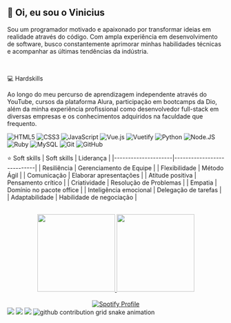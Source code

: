 ## 👋 Oi, eu sou o Vinicius

Sou um programador motivado e apaixonado por transformar ideias em realidade através do código. Com ampla experiência em desenvolvimento de software, busco constantemente aprimorar minhas habilidades técnicas e acompanhar as últimas tendências da indústria.

  <br>

💻 Hardskills

Ao longo do meu percurso de aprendizagem independente através do YouTube, cursos da plataforma Alura, participação em bootcamps da Dio, além da minha experiência profissional como desenvolvedor full-stack em diversas empresas e os conhecimentos adquiridos na faculdade que frequento.

![HTML5](https://img.shields.io/badge/HTML5-000?style=flat&logo=html5)
![CSS3](https://img.shields.io/badge/CSS3-000?style=flat&logo=css3&logoColor=264CE4)
![JavaScript](https://img.shields.io/badge/JavaScript-000?style=flat&logo=javascript)
![Vue.js](https://img.shields.io/badge/Vue.js-000?style=flat&logo=vue.js)
![Vuetify](https://img.shields.io/badge/Vuetify-000?style=flat&logo=vuetify)
![Python](https://img.shields.io/badge/Python-000?style=flat&logo=python)
![Node.JS](https://img.shields.io/badge/Node.JS-000?style=flat&logo=nodedotjs)
![Ruby](https://img.shields.io/badge/Ruby-000?style=flat&logo=ruby)
![MySQL](https://img.shields.io/badge/MySQL-000?style=flat&logo=mysql)
![Git](https://img.shields.io/badge/Git-000?style=flat&logo=git)
![GitHub](https://img.shields.io/badge/GitHub-000?style=flat&logo=github)
  <br>
  
  ⭐ Soft skills
| Soft skills         | Liderança                  |
|---------------------|----------------------------|
| Resiliência         | Gerenciamento de Equipe    |
| Flexibilidade       | Método Ágil                |
| Comunicação         | Elaborar apresentações     |
| Atitude positiva    | Pensamento crítico         |
| Criatividade        | Resolução de Problemas     |
| Empatia             | Domínio no pacote office   |
| Inteligência emocional | Delegação de tarefas    |
| Adaptabilidade      |   Habilidade de negociação  |

</br>
<div align="center">
  <a href="https://github.com/ViniciusTAC">
  <img height="180em" src="https://github-readme-stats.vercel.app/api?username=ViniciusTAC&show_icons=true&theme=aura&include_all_commits=true&count_private=true"/>
  <img height="180em" src="https://github-readme-stats.vercel.app/api/top-langs/?username=ViniciusTAC&layout=compact&langs_count=7&theme=aura"/>
</div>
   <br>
    
<div align="center">
  <a href="https://spotify-github-profile.vercel.app/api/view?uid=noix-4&redirect=true">
    <img src="https://spotify-github-profile.vercel.app/api/view?uid=noix-4&cover_image=true&theme=default&show_offline=true&background_color=21012d&interchange=true&bar_color=ff00a2&bar_color_cover=true" alt="Spotify Profile">
  </a>
</div>

      
<div> 
  <a href="https://www.instagram.com/vinicius.tac/" target="_blank"><img src="https://img.shields.io/badge/-Instagram-%23E4405F?style=for-the-badge&logo=instagram&logoColor=white" target="_blank"></a>
  <a href = "mailto:viniciustacosta@gmail.com"><img src="https://img.shields.io/badge/-Gmail-%23333?style=for-the-badge&logo=gmail&logoColor=white" target="_blank"></a>
  <a href="https://www.linkedin.com/in/vinícius-tadeu-andrade-costa/" target="_blank"><img src="https://img.shields.io/badge/-LinkedIn-%230077B5?style=for-the-badge&logo=linkedin&logoColor=white" target="_blank"></a> 

   <picture>
  <source media="(prefers-color-scheme: dark)" srcset="https://raw.githubusercontent.com/ViniciusTAC/ViniciusTAC/output/github-contribution-grid-snake-dark.svg">
  <source media="(prefers-color-scheme: light)" srcset="https://raw.githubusercontent.com/ViniciusTAC/ViniciusTAC/output/github-contribution-grid-snake.svg">
  <img alt="github contribution grid snake animation" src="https://raw.githubusercontent.com/ViniciusTAC/ViniciusTAC/output/github-contribution-grid-snake.svg">
</picture>
</div>

